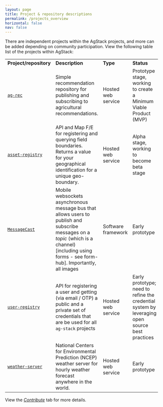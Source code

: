 ```yaml
---
layout: page
title: Project & repository descriptions
permalink: /projects_overview
horizontal: false
nav: false
---
```


There are independent projects within the AgStack projects, and more can be added depending on community participation. View the following table list of the projects within AgStack:

|            |              |            |                |
|------------|-------------|-----------|-----------|
| **Project/repository** | **Description** | **Type** | **Status** |
| [`ag-rec`](https://github.com/agstack/ag-rec) | Simple recommendation repository for publishing and subscribing to agricultural recommendations. | Hosted web service | Prototype stage, working to create a Minimum Viable Product (MVP) |
| [`asset-registry`](https://github.com/agstack/asset-registry) | API and Map F/E for registering and querying field boundaries. Returns a value for your geographical identification for a unique geo-boundary. | Hosted web service| Alpha stage, working to become beta stage |
| [`MessageCast`](https://github.com/agstack/MessageCast) | Mobile websockets asynchronous message bus that allows users to publish and subscribe messages on a _topic_ (which is a channel) [including using forms - see form-hub]. Importantly, all images | Software framework | Early prototype |
| [`user-registry`](https://github.com/agstack/user-registry) | API for registering a user and getting (via email / OTP) a public and a private set of credentials that are be used for all `ag-stack` projects | Hosted web service | Early prototype; need to refine the credential system by leveraging open source best practices |
| [`weather-server`](https://github.com/agstack/weather-server) | National Centers for Environmental Prediction (NCEP) weather server for hourly weather forecast anywhere in the world. |  Hosted web service| Early prototype |

View the [_Contribute_](https://agstack.github.io/agstack-website/contribute) tab for more details. 
<!--projects that do not have an existing repository-->
<!--| [`ag-model`]() | Simple Python repository/wheel (invoked through pip) that allows object-oriented models to be created, published and subscribed in Python. Initially, this is only for pests and diseases. | Model repository | N/A |
|[`api-hub`]() | Simple hub for vendors to publish and enable APIs that support AgStack projects. | Hosted web service | N/A |
| [`ag-net`]() | Tagged image data store for agriculture-relevant images published by any instance from MessageCast. No user or author-attributable information is stored. Images are stored with both geo-spatial and hashtag support. | Hosted web service | Early prototype |
| [`data-wallet`]() | A distributed, secure, and data aggregation that implements the digital wallet work. | Software framework that can be downloaded on Linux Ubuntu 20.04| N/A |
| [`event-store`]() | A simple, no-sql db that is pre-integrated and bundled with asset-registry, user-registry, api-hub,  message-cast and mobile-pwa. Provides multi-tenant support (as opposed to single tenant in FarmOS) | Software framework that can be downloaded on Linux Ubuntu 20.04 |  N/A |
| [`form-hub`]() | Mobile form builder and publisher, where programming is not required, to a form library and post in MessageCast. There are plans to leverage the digital `data-wallet` paradigm and design being built at the Linux Foundation. | Hosted web service | N/A |
| [`mobile-pwa`]() | A progressive web application (mobile, offline supported) that is pre-integrated and bundled with the following projects, `event-store`, `MessageCast`, `api-hub`,and `form-hub`. | Software framework that can be downloaded on Linux Ubuntu 20.04 | N/A |-->



